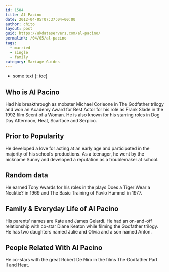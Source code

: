 ```yaml
---
id: 1584
title: Al Pacino
date: 2012-04-05T07:37:04+00:00
author: chito
layout: post
guid: https://ukdataservers.com/al-pacino/
permalink: /04/05/al-pacino  
tags:
  - married
  - single
  - family
category: Mariage Guides
---
```


* some text
{: toc}


## Who is  Al Pacino
                  
                  
                  
Had his breakthrough as mobster Michael Corleone in The Godfather trilogy and won an Academy Award for Best Actor for his role as Frank Slade in the 1992 film Scent of a Woman. He is also known for his starring roles in Dog Day Afternoon, Heat, Scarface and Serpico. 
                  
                
                
                
## Prior to Popularity 
                  
                  
                  
He developed a love for acting at an early age and participated in the majority of his school&#8217;s productions. As a teenager, he went by the nickname Sunny and developed a reputation as a troublemaker at school. 
                  
                
                
                
## Random data 
                  
                  
                  
He earned Tony Awards for his roles in the plays Does a Tiger Wear a Necktie? in 1969 and The Basic Training of Pavlo Hummel in 1977. 
                  
                
                
                
## Family & Everyday Life of Al Pacino
                  
                  
                  
His parents&#8217; names are Kate and James Gelardi. He had an on-and-off relationship with co-star Diane Keaton while filming the Godfather trilogy. He has two daughters named Julie and Olivia and a son named Anton. 
                  
                
                
                
## People Related With  Al Pacino
                  
                  
                  
He co-stars with the great Robert De Niro in the films The Godfather Part II and Heat. 
                  
                
              
            
          
          
          
    
    
  
